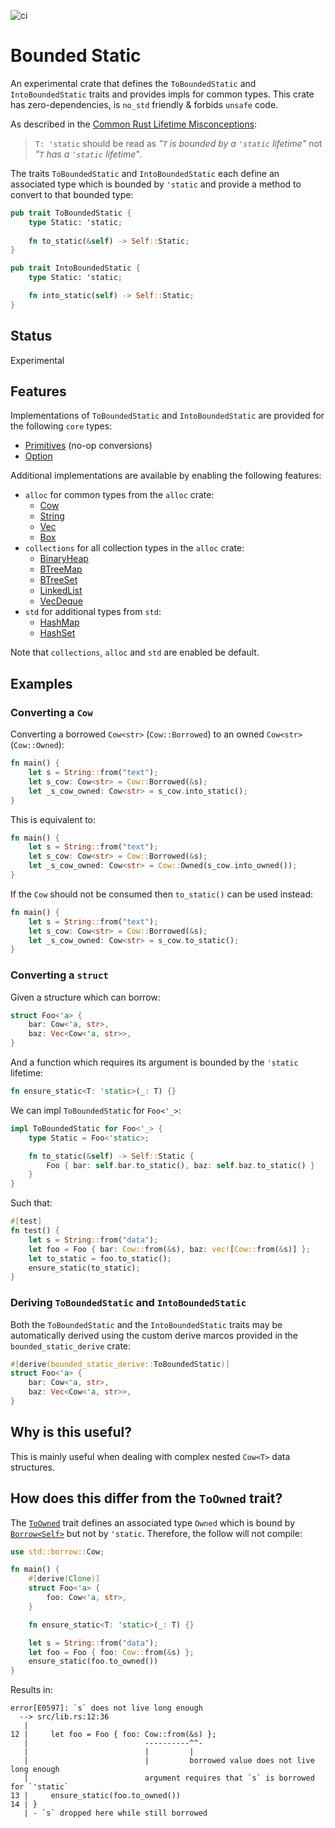 ![ci](https://github.com/fujiapple852/bounded_static/actions/workflows/ci.yml/badge.svg)

# Bounded Static

An experimental crate that defines the `ToBoundedStatic` and `IntoBoundedStatic` traits and provides impls for common
types.  This crate has zero-dependencies, is `no_std` friendly & forbids `unsafe` code.

As described in
the [Common Rust Lifetime Misconceptions](https://github.com/pretzelhammer/rust-blog/blob/master/posts/common-rust-lifetime-misconceptions.md#2-if-t-static-then-t-must-be-valid-for-the-entire-program):

> `T: 'static` should be read as _"`T` is bounded by a `'static` lifetime"_ not _"`T` has a `'static` lifetime"_.

The traits `ToBoundedStatic` and `IntoBoundedStatic` each define an associated type which is bounded by `'static` and 
provide a method to convert to that bounded type:

```rust
pub trait ToBoundedStatic {
    type Static: 'static;
    
    fn to_static(&self) -> Self::Static;
}

pub trait IntoBoundedStatic {
    type Static: 'static;

    fn into_static(self) -> Self::Static;
}
```

## Status

Experimental

## Features

Implementations of `ToBoundedStatic` and `IntoBoundedStatic` are provided for the following `core` types:

- [Primitives](https://doc.rust-lang.org/core/primitive/index.html) (no-op conversions)
- [Option](https://doc.rust-lang.org/core/option/enum.Option.html)

Additional implementations are available by enabling the following features:

- `alloc` for common types from the `alloc` crate:
  - [Cow](https://doc.rust-lang.org/alloc/borrow/enum.Cow.html)
  - [String](https://doc.rust-lang.org/alloc/string/struct.String.html)
  - [Vec](https://doc.rust-lang.org/alloc/vec/struct.Vec.html)
  - [Box](https://doc.rust-lang.org/alloc/boxed/struct.Box.html)
- `collections` for all collection types in the `alloc` crate:
  - [BinaryHeap](https://doc.rust-lang.org/alloc/collections/binary_heap/struct.BinaryHeap.html)
  - [BTreeMap](https://doc.rust-lang.org/alloc/collections/btree_map/struct.BTreeMap.html)
  - [BTreeSet](https://doc.rust-lang.org/alloc/collections/btree_set/struct.BTreeSet.html)
  - [LinkedList](https://doc.rust-lang.org/alloc/collections/linked_list/struct.LinkedList.html)
  - [VecDeque](https://doc.rust-lang.org/alloc/collections/vec_deque/struct.VecDeque.html)
- `std` for additional types from `std`:
  - [HashMap](https://doc.rust-lang.org/std/collections/struct.HashMap.html)
  - [HashSet](https://doc.rust-lang.org/std/collections/struct.HashSet.html)
  
Note that `collections`, `alloc` and `std` are enabled be default.

## Examples

### Converting a `Cow`

Converting a borrowed `Cow<str>` (`Cow::Borrowed`) to an owned `Cow<str>` (`Cow::Owned`):

```rust
fn main() {
    let s = String::from("text");
    let s_cow: Cow<str> = Cow::Borrowed(&s);
    let _s_cow_owned: Cow<str> = s_cow.into_static();
}
```

This is equivalent to:

```rust
fn main() {
    let s = String::from("text");
    let s_cow: Cow<str> = Cow::Borrowed(&s);
    let _s_cow_owned: Cow<str> = Cow::Owned(s_cow.into_owned());
}
```

If the `Cow` should not be consumed then `to_static()` can be used instead:

```rust
fn main() {
    let s = String::from("text");
    let s_cow: Cow<str> = Cow::Borrowed(&s);
    let _s_cow_owned: Cow<str> = s_cow.to_static();
}
```

### Converting a `struct`

Given a structure which can borrow:

```rust
struct Foo<'a> {
    bar: Cow<'a, str>,
    baz: Vec<Cow<'a, str>>,
}
```

And a function which requires its argument is bounded by the `'static` lifetime:

```rust
fn ensure_static<T: 'static>(_: T) {}
```

We can impl `ToBoundedStatic` for `Foo<'_>`:

```rust
impl ToBoundedStatic for Foo<'_> {
    type Static = Foo<'static>;

    fn to_static(&self) -> Self::Static {
        Foo { bar: self.bar.to_static(), baz: self.baz.to_static() }
    }
}
```

Such that:

```rust
#[test]
fn test() {
    let s = String::from("data");
    let foo = Foo { bar: Cow::from(&s), baz: vec![Cow::from(&s)] };
    let to_static = foo.to_static();
    ensure_static(to_static);
}
```

### Deriving `ToBoundedStatic` and `IntoBoundedStatic`

Both the `ToBoundedStatic` and the `IntoBoundedStatic` traits may be automatically derived using the custom derive
marcos provided in the `bounded_static_derive` crate:

```rust
#[derive(bounded_static_derive::ToBoundedStatic)]
struct Foo<'a> {
    bar: Cow<'a, str>,
    baz: Vec<Cow<'a, str>>,
}
```

## Why is this useful?

This is mainly useful when dealing with complex nested `Cow<T>` data structures.

## How does this differ from the `ToOwned` trait?

The [`ToOwned`](https://doc.rust-lang.org/std/borrow/trait.ToOwned.html) trait defines an associated type `Owned` which
is bound by [`Borrow<Self>`](https://doc.rust-lang.org/std/borrow/trait.Borrow.html) but not by `'static`.  Therefore,
the follow will not compile:

```rust
use std::borrow::Cow;

fn main() {
    #[derive(Clone)]
    struct Foo<'a> {
        foo: Cow<'a, str>,
    }

    fn ensure_static<T: 'static>(_: T) {}

    let s = String::from("data");
    let foo = Foo { foo: Cow::from(&s) };
    ensure_static(foo.to_owned())
}
```

Results in:

```
error[E0597]: `s` does not live long enough
  --> src/lib.rs:12:36
   |
12 |     let foo = Foo { foo: Cow::from(&s) };
   |                          ----------^^-
   |                          |         |
   |                          |         borrowed value does not live long enough
   |                          argument requires that `s` is borrowed for `'static`
13 |     ensure_static(foo.to_owned())
14 | }
   | - `s` dropped here while still borrowed
```